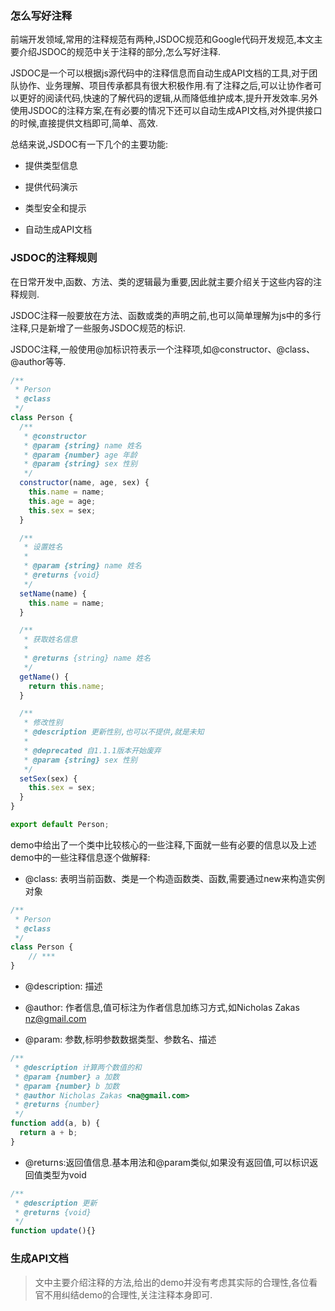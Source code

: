 ### 怎么写好注释

前端开发领域,常用的注释规范有两种,JSDOC规范和Google代码开发规范,本文主要介绍JSDOC的规范中关于注释的部分,怎么写好注释.

JSDOC是一个可以根据js源代码中的注释信息而自动生成API文档的工具,对于团队协作、业务理解、项目传承都具有很大积极作用.有了注释之后,可以让协作者可以更好的阅读代码,快速的了解代码的逻辑,从而降低维护成本,提升开发效率.另外使用JSDOC的注释方案,在有必要的情况下还可以自动生成API文档,对外提供接口的时候,直接提供文档即可,简单、高效.

总结来说,JSDOC有一下几个的主要功能:

- 提供类型信息

- 提供代码演示

- 类型安全和提示

- 自动生成API文档

### JSDOC的注释规则

在日常开发中,函数、方法、类的逻辑最为重要,因此就主要介绍关于这些内容的注释规则.

JSDOC注释一般要放在方法、函数或类的声明之前,也可以简单理解为js中的多行注释,只是新增了一些服务JSDOC规范的标识.

JSDOC注释,一般使用@加标识符表示一个注释项,如@constructor、@class、@author等等.

```js
/**
 * Person
 * @class
 */
class Person {
  /**
   * @constructor
   * @param {string} name 姓名
   * @param {number} age 年龄
   * @param {string} sex 性别
   */
  constructor(name, age, sex) {
    this.name = name;
    this.age = age;
    this.sex = sex;
  }

  /**
   * 设置姓名
   *
   * @param {string} name 姓名
   * @returns {void}
   */
  setName(name) {
    this.name = name;
  }

  /**
   * 获取姓名信息
   * 
   * @returns {string} name 姓名
   */
  getName() {
    return this.name;
  }

  /**
   * 修改性别
   * @description 更新性别,也可以不提供,就是未知
   * 
   * @deprecated 自1.1.1版本开始废弃
   * @param {string} sex 性别
   */
  setSex(sex) {
    this.sex = sex;
  }
}

export default Person;
```

demo中给出了一个类中比较核心的一些注释,下面就一些有必要的信息以及上述demo中的一些注释信息逐个做解释:

* @class: 表明当前函数、类是一个构造函数类、函数,需要通过new来构造实例对象

```js
/**
 * Person
 * @class
 */
class Person {
    // ***
}
```

* @description: 描述

* @author: 作者信息,值可标注为作者信息加练习方式,如Nicholas Zakas <nz@gmail.com>

* @param: 参数,标明参数数据类型、参数名、描述

```js
/**
 * @description 计算两个数值的和
 * @param {number} a 加数
 * @param {number} b 加数
 * @author Nicholas Zakas <na@gmail.com>
 * @returns {number}
 */
function add(a, b) {
  return a + b;
}
```

* @returns:返回值信息.基本用法和@param类似,如果没有返回值,可以标识返回值类型为void

```js
/**
 * @description 更新
 * @returns {void}
 */
function update(){}
```

### 生成API文档



> 文中主要介绍注释的方法,给出的demo并没有考虑其实际的合理性,各位看官不用纠结demo的合理性,关注注释本身即可.